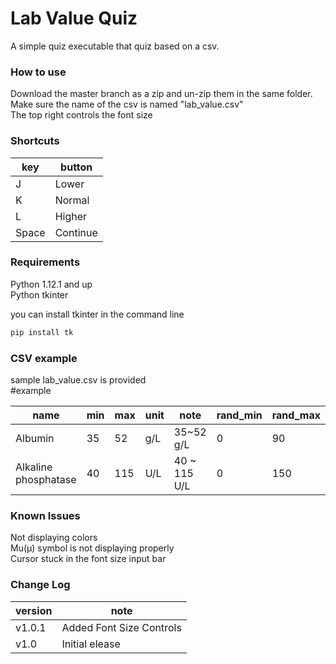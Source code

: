 <p align="center">

</p>

<h1>Lab Value Quiz</h1>
A simple quiz executable that quiz based on a csv.

<h3>How to use</h3>
Download the master branch as a zip and un-zip them in the same folder.
<br>Make sure the name of the csv is named "lab_value.csv"
<br>The top right controls the font size
<h3>Shortcuts</h3>

| key   | button   |
| ----- | -------- |
| J     | Lower    |
| K     | Normal   |
| L     | Higher   |
| Space | Continue |

<h3>Requirements</h3>
Python 1.12.1 and up
<br>Python tkinter

you can install tkinter in the command line

```sh
pip install tk
```

<h3>CSV example</h3>
sample lab_value.csv is provided
<br>#example

| name                 | min | max | unit | note         | rand_min | rand_max |
| -------------------- | --- | --- | ---- | ------------ | -------- | -------- |
| Albumin              | 35  | 52  | g/L  | 35~52 g/L    | 0        | 90       |
| Alkaline phosphatase | 40  | 115 | U/L  | 40 ~ 115 U/L | 0        | 150      |

<h3>Known Issues</h3>
Not displaying colors
<br>Mu(μ) symbol is not displaying properly
<br>Cursor stuck in the font size input bar

<h3>Change Log</h3>

| version | note                     |
| ------- | ------------------------ |
| v1.0.1  | Added Font Size Controls |
| v1.0    | Initial elease           |
